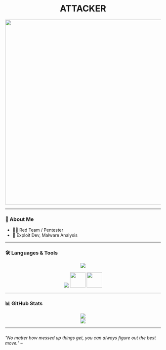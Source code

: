 <h1 align="center"> ATTACKER </h1>
<p align="center">
  <img src="https://i.ibb.co/mF1w3Pb/levi-dark.gif" width="600px">
</p>

---

### 👤 About Me 
- 🏴‍☠️ Red Team / Pentester  
- 🧩 Exploit Dev, Malware Analysis
  
---

### 🛠️ Languages & Tools
<p align="center">
  <img src="https://skillicons.dev/icons?i=python,cpp,cs,bash,powershell,js,go,rust" />
</p>

<p align="center">
  <img src="https://skillicons.dev/icons?i=kali,linux,docker,git" />
  <img src="https://cdn.simpleicons.org/metasploit/white" width="50"/>
  <img src="https://cdn.simpleicons.org/wireshark/blue" width="50"/>
</p>

---

### 📊 GitHub Stats
<p align="center">
  <img src="https://github-readme-stats.vercel.app/api?username=Hukmeder&show_icons=true&theme=radical&count_private=true" />
  <br>
  <img src="https://github-readme-streak-stats.herokuapp.com/?user=Hukmeder&theme=radical" />
</p>

---

###
*"No matter how messed up things get, you can always figure out the best move."* – 
